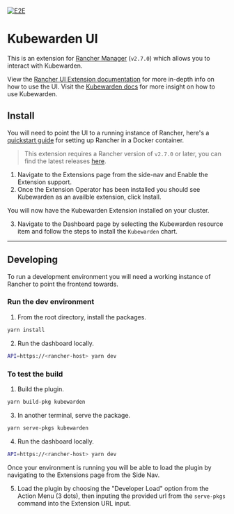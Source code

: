 [![E2E](https://github.com/kubewarden/ui/actions/workflows/playwright.yml/badge.svg)](https://github.com/kubewarden/ui/actions/workflows/playwright.yml)

# Kubewarden UI

This is an extension for [Rancher Manager](https://github.com/rancher/rancher) (`v2.7.0`) which allows you to interact with Kubewarden.

View the [Rancher UI Extension documentation](https://docs.kubewarden.io/operator-manual/ui-extension/install) for more in-depth info on how to use the UI. Visit the [Kubewarden docs](https://docs.kubewarden.io) for more insight on how to use Kubewarden.

## Install

You will need to point the UI to a running instance of Rancher, here's a [quickstart guide](https://docs.ranchermanager.rancher.io/pages-for-subheaders/rancher-on-a-single-node-with-docker) for setting up Rancher in a Docker container.

> This extension requires a Rancher version of `v2.7.0` or later, you can find the latest releases [here](https://github.com/rancher/rancher/releases).

1. Navigate to the Extensions page from the side-nav and Enable the Extension support.
2. Once the Extension Operator has been installed you should see Kubewarden as an availble extension, click Install.

You will now have the Kubewarden Extension installed on your cluster.

3. Navigate to the Dashboard page by selecting the Kubewarden resource item and follow the steps to install the `Kubewarden` chart.

---

## Developing

To run a development environment you will need a working instance of Rancher to point the frontend towards. 

### Run the dev environment

1. From the root directory, install the packages.

```sh
yarn install
```

2. Run the dashboard locally.

```sh
API=https://<rancher-host> yarn dev
```

### To test the build

1. Build the plugin.

```sh
yarn build-pkg kubewarden
```

3. In another terminal, serve the package.

```sh
yarn serve-pkgs kubewarden
```

4. Run the dashboard locally.

```sh
API=https://<rancher-host> yarn dev
```

Once your environment is running you will be able to load the plugin by navigating to the Extensions page from the Side Nav.

5. Load the plugin by choosing the "Developer Load" option from the Action Menu (3 dots), then inputing the provided url from the `serve-pkgs` command into the Extension URL input.
